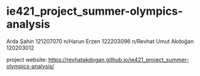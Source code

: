 # ie421_project_summer-olympics-analysis


Arda Şahin 121207070
n/Harun Erzen 122203096
n/Revhat Umut Akdoğan  120203012


project website: https://revhatakdogan.github.io/ie421_project_summer-olympics-analysis/

